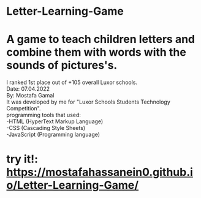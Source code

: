 # Letter-Learning-Game
# A game to teach children letters and combine them with words with the sounds of pictures's.
                                                     
 I ranked 1st place out of +105 overall Luxor schools.                                                           
  Date: 07.04.2022                      
By: Mostafa Gamal                                                                                                                  
  It was developed by me for "Luxor Schools Students Technology Competition".                                              
programming tools that used:                                                     
-HTML (HyperText Markup Language)                                                 
-CSS (Cascading Style Sheets)                                                     
-JavaScript (Programming language)                                                           
# try it!: https://mostafahassanein0.github.io/Letter-Learning-Game/
